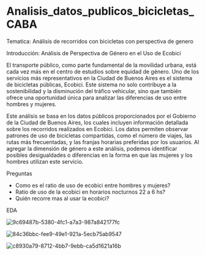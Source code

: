 # Analisis_datos_publicos_bicicletas_CABA

Tematica: Análisis de recorridos con bicicletas con perspectiva de genero

Introducción: Análisis de Perspectiva de Género en el Uso de Ecobici

El transporte público, como parte fundamental de la movilidad urbana, está cada vez más en el centro de estudios sobre equidad de género. Uno de los servicios más representativos en la Ciudad de Buenos Aires es el sistema de bicicletas públicas, Ecobici. Este sistema no solo contribuye a la sostenibilidad y la disminución del tráfico vehicular, sino que también ofrece una oportunidad única para analizar las diferencias de uso entre hombres y mujeres.

Este análisis se basa en los datos públicos proporcionados por el Gobierno de la Ciudad de Buenos Aires, los cuales incluyen información detallada sobre los recorridos realizados en Ecobici. Los datos permiten observar patrones de uso de bicicletas compartidas, como el número de viajes, las rutas más frecuentadas, y las franjas horarias preferidas por los usuarios. Al agregar la dimensión de género a este análisis, podemos identificar posibles desigualdades o diferencias en la forma en que las mujeres y los hombres utilizan este servicio. 


Preguntas 

* Como es el ratio de uso de ecobici entre hombres y mujeres? 
* Ratio de uso de la ecobici en horarios nocturnos 22 a 6 hs? 
* Quién recorre mas al usar la ecobici?

EDA

![9c69487b-5380-4fc1-a7a3-987a842177fc](https://github.com/user-attachments/assets/de4c9b54-7da2-4c0a-b4b9-a6199af04999)

![84c36bbc-fee9-49e1-921a-5ecb75ab9547](https://github.com/user-attachments/assets/1f45797c-6740-4c59-ac03-c25344052380)

![c8930a79-8712-4bb7-9ebb-ca5d1621a16b](https://github.com/user-attachments/assets/09059b8a-0621-4b60-96cc-81e5402c15a3)
